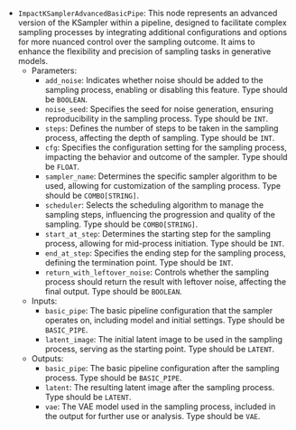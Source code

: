 - `ImpactKSamplerAdvancedBasicPipe`: This node represents an advanced version of the KSampler within a pipeline, designed to facilitate complex sampling processes by integrating additional configurations and options for more nuanced control over the sampling outcome. It aims to enhance the flexibility and precision of sampling tasks in generative models.
    - Parameters:
        - `add_noise`: Indicates whether noise should be added to the sampling process, enabling or disabling this feature. Type should be `BOOLEAN`.
        - `noise_seed`: Specifies the seed for noise generation, ensuring reproducibility in the sampling process. Type should be `INT`.
        - `steps`: Defines the number of steps to be taken in the sampling process, affecting the depth of sampling. Type should be `INT`.
        - `cfg`: Specifies the configuration setting for the sampling process, impacting the behavior and outcome of the sampler. Type should be `FLOAT`.
        - `sampler_name`: Determines the specific sampler algorithm to be used, allowing for customization of the sampling process. Type should be `COMBO[STRING]`.
        - `scheduler`: Selects the scheduling algorithm to manage the sampling steps, influencing the progression and quality of the sampling. Type should be `COMBO[STRING]`.
        - `start_at_step`: Determines the starting step for the sampling process, allowing for mid-process initiation. Type should be `INT`.
        - `end_at_step`: Specifies the ending step for the sampling process, defining the termination point. Type should be `INT`.
        - `return_with_leftover_noise`: Controls whether the sampling process should return the result with leftover noise, affecting the final output. Type should be `BOOLEAN`.
    - Inputs:
        - `basic_pipe`: The basic pipeline configuration that the sampler operates on, including model and initial settings. Type should be `BASIC_PIPE`.
        - `latent_image`: The initial latent image to be used in the sampling process, serving as the starting point. Type should be `LATENT`.
    - Outputs:
        - `basic_pipe`: The basic pipeline configuration after the sampling process. Type should be `BASIC_PIPE`.
        - `latent`: The resulting latent image after the sampling process. Type should be `LATENT`.
        - `vae`: The VAE model used in the sampling process, included in the output for further use or analysis. Type should be `VAE`.
